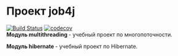 # Проект job4j
[![Build Status](https://travis-ci.com/VitaliyNasypov/job4j.svg?branch=master)](https://travis-ci.com/VitaliyNasypov/job4j)
[![codecov](https://codecov.io/gh/VitaliyNasypov/job4j/branch/master/graph/badge.svg?token=RVLU28UZYU)](https://codecov.io/gh/VitaliyNasypov/job4j)
<br>
<b>Модуль multithreading </b>- учебный проект по многопоточности.

<b>Модуль hibernate </b>- учебный проект по Hibernate.

